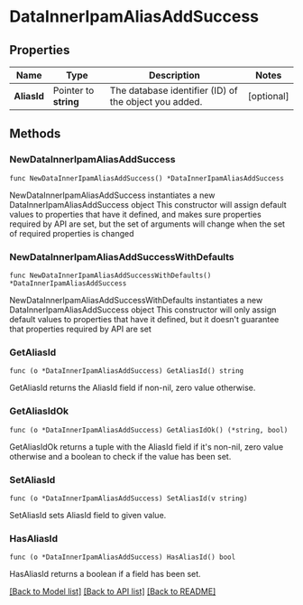 # DataInnerIpamAliasAddSuccess

## Properties

Name | Type | Description | Notes
------------ | ------------- | ------------- | -------------
**AliasId** | Pointer to **string** | The database identifier (ID) of the object you added. | [optional] 

## Methods

### NewDataInnerIpamAliasAddSuccess

`func NewDataInnerIpamAliasAddSuccess() *DataInnerIpamAliasAddSuccess`

NewDataInnerIpamAliasAddSuccess instantiates a new DataInnerIpamAliasAddSuccess object
This constructor will assign default values to properties that have it defined,
and makes sure properties required by API are set, but the set of arguments
will change when the set of required properties is changed

### NewDataInnerIpamAliasAddSuccessWithDefaults

`func NewDataInnerIpamAliasAddSuccessWithDefaults() *DataInnerIpamAliasAddSuccess`

NewDataInnerIpamAliasAddSuccessWithDefaults instantiates a new DataInnerIpamAliasAddSuccess object
This constructor will only assign default values to properties that have it defined,
but it doesn't guarantee that properties required by API are set

### GetAliasId

`func (o *DataInnerIpamAliasAddSuccess) GetAliasId() string`

GetAliasId returns the AliasId field if non-nil, zero value otherwise.

### GetAliasIdOk

`func (o *DataInnerIpamAliasAddSuccess) GetAliasIdOk() (*string, bool)`

GetAliasIdOk returns a tuple with the AliasId field if it's non-nil, zero value otherwise
and a boolean to check if the value has been set.

### SetAliasId

`func (o *DataInnerIpamAliasAddSuccess) SetAliasId(v string)`

SetAliasId sets AliasId field to given value.

### HasAliasId

`func (o *DataInnerIpamAliasAddSuccess) HasAliasId() bool`

HasAliasId returns a boolean if a field has been set.


[[Back to Model list]](../README.md#documentation-for-models) [[Back to API list]](../README.md#documentation-for-api-endpoints) [[Back to README]](../README.md)


